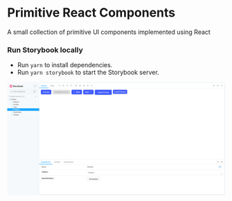 # Primitive React Components

A small collection of primitive UI components implemented using React

### Run Storybook locally

- Run `yarn` to install dependencies.
- Run `yarn storybook` to start the Storybook server.

![Storybook](./docs/screenshot.png)
